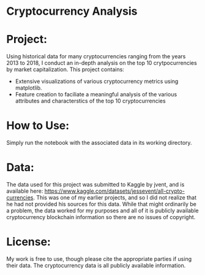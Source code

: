 # Cryptocurrency Analysis

# Project: 
Using historical data for many cryptocurrencies ranging from the years 2013 to 2018, I conduct an in-depth analysis on the top 10 crytpocurrencies by market capitalization. This project contains:
- Extensive visualizations of various cryptocurrency metrics using matplotlib.
- Feature creation to faciliate a meaningful analysis of the various attributes and characterstics of the top 10 cryptocurrencies

# How to Use:
Simply run the notebook with the associated data in its working directory.

# Data:
The data used for this project was submitted to Kaggle by jvent, and is available here: https://www.kaggle.com/datasets/jessevent/all-crypto-currencies.
This was one of my earlier projects, and so I did not realize that he had not provided his sources for this data. While that might ordinarily be a problem, the data 
worked for my purposes and all of it is publicly available cryptocurrency blockchain information so there are no issues of copyright.

# License:
My work is free to use, though please cite the appropriate parties if using their data. The cryptocurrency data is all publicly available information.

